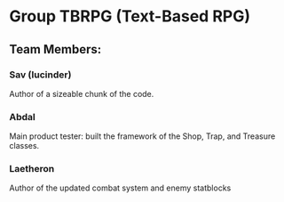 # Group TBRPG (Text-Based RPG)
## Team Members:
### Sav (lucinder)
Author of a sizeable chunk of the code.
### Abdal
Main product tester: built the framework of the Shop, Trap, and Treasure classes.
### Laetheron
Author of the updated combat system and enemy statblocks
